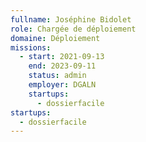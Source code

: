```yaml
---
fullname: Joséphine Bidolet
role: Chargée de déploiement
domaine: Déploiement
missions:
  - start: 2021-09-13
    end: 2023-09-11
    status: admin
    employer: DGALN
    startups:
      - dossierfacile
startups:
  - dossierfacile
---
```

